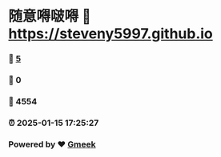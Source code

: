 # 随意嘚啵嘚 :link: https://steveny5997.github.io 
### :page_facing_up: [5](https://steveny5997.github.io/tag.html) 
### :speech_balloon: 0 
### :hibiscus: 4554 
### :alarm_clock: 2025-01-15 17:25:27 
### Powered by :heart: [Gmeek](https://github.com/Meekdai/Gmeek)
